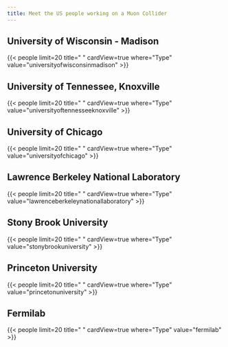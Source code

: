 ```yaml
---
title: Meet the US people working on a Muon Collider
---
```



## University of Wisconsin - Madison
{{< people limit=20 title=" " cardView=true where="Type" value="universityofwisconsinmadison" >}}


## University of Tennessee, Knoxville
{{< people limit=20 title=" " cardView=true where="Type" value="universityoftennesseeknoxville" >}}


## University of Chicago
{{< people limit=20 title=" " cardView=true where="Type" value="universityofchicago" >}}


## Lawrence Berkeley National Laboratory
{{< people limit=20 title=" " cardView=true where="Type" value="lawrenceberkeleynationallaboratory" >}}


## Stony Brook University
{{< people limit=20 title=" " cardView=true where="Type" value="stonybrookuniversity" >}}


## Princeton University
{{< people limit=20 title=" " cardView=true where="Type" value="princetonuniversity" >}}


## Fermilab
{{< people limit=20 title=" " cardView=true where="Type" value="fermilab" >}}
